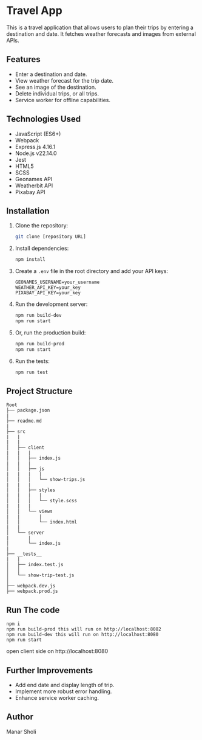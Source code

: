 # Travel App

This is a travel application that allows users to plan their trips by entering a destination and date. It fetches weather forecasts and images from external APIs.

## Features

* Enter a destination and date.
* View weather forecast for the trip date.
* See an image of the destination.
* Delete individual trips, or all trips.
* Service worker for offline capabilities.

## Technologies Used

* JavaScript (ES6+)
* Webpack
* Express.js 4.16.1
* Node.js v22.14.0
* Jest
* HTML5
* SCSS
* Geonames API
* Weatherbit API
* Pixabay API

## Installation

1.  Clone the repository:

    ```bash
    git clone [repository URL]
    ```

2.  Install dependencies:

    ```bash
    npm install
    ```

3.  Create a `.env` file in the root directory and add your API keys:

    ```
    GEONAMES_USERNAME=your_username
    WEATHER_API_KEY=your_key
    PIXABAY_API_KEY=your_key
    ```

4.  Run the development server:

    ```bash
    npm run build-dev
    npm run start
    ```

5.  Or, run the production build:

    ```bash
    npm run build-prod
    npm run start
    ```

6. Run the tests:
    ```bash
    npm run test
    ```

## Project Structure

```
Root
├── package.json
|
├── readme.md
|
├── src
|   |
|   |
│   ├── client
|   |   |
│   │   ├── index.js
|   |   |
│   │   ├── js
|   |   |   |
│   │   │   └── show-trips.js
|   |   |    
│   │   ├── styles
|   |   |   |
│   │   │   └── style.scss
|   |   |
│   │   └── views
|   |       |
│   │       └── index.html
|   |
│   └── server
|       |
│       └── index.js
|
├── __tests__
|   |
│   ├── index.test.js
│   │
│   └── show-trip-test.js
│
├── webpack.dev.js
├── webpack.prod.js

```

## Run The code 
    npm i
    npm run build-prod this will run on http://localhost:8082
    npm run build-dev this will run on http://localhost:8080
    npm run start

open client side on http://localhost:8080

## Further Improvements

* Add end date and display length of trip.
* Implement more robust error handling.
* Enhance service worker caching.

## Author

Manar Sholi
